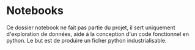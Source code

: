 # Notebooks

Ce dossier notebook ne fait pas partie du projet, il sert uniquement d'exploration de données, aide à la conception d'un code fonctionnel en python. 
Le but est de produire un ficher python industrialisable.